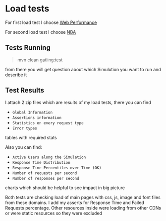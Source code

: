 # Load tests
For first load test I choose [Web Performance](https://www.webperformance.com/)

For second load test I choose [NBA](https://nba.com)

## Tests Running
> mvn clean gatling:test 

from there you will get question about which Simulution you want to run and describe it

## Test Results
I attach 2 zip files which are results of my load tests, there you can find 
* `Global Information`
* `Assertions information` 
* `Statistics on every request type`
* `Error types`

tables with required stats

Also you can find:
 * `Active Users along the Simulation`
 * `Response Time Distribution`
 * `Response Time Percentiles over Time (OK)` 
 * `Number of requests per second`
 * `Number of responses per second`
  
  charts which should be helpful to see impact in big picture 

Both tests are checking load of main pages with css, js, image and font files from these domains. I add my asserts for Response Time and Failed Requests percentage. Other resources inside were loading from other CDNs or were static resources so they were excluded
 